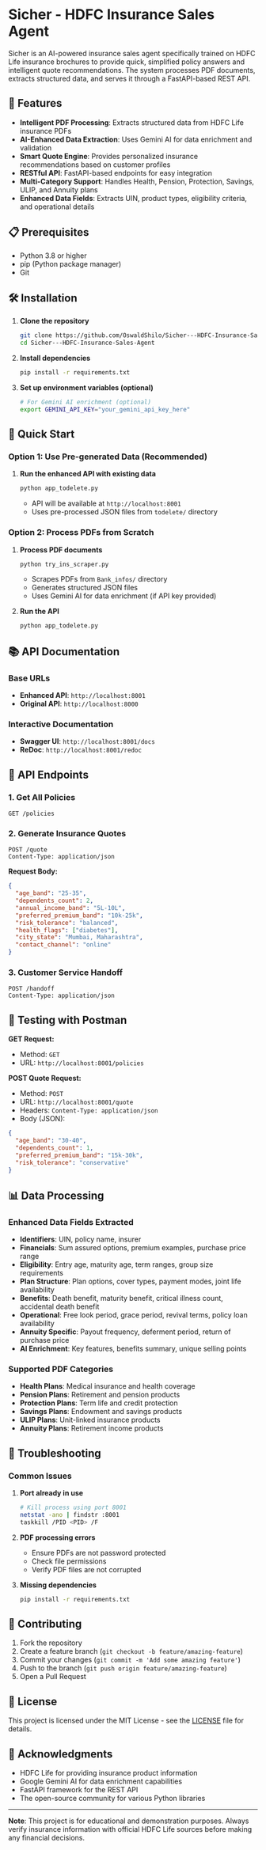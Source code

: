 # Sicher - HDFC Insurance Sales Agent

Sicher is an AI-powered insurance sales agent specifically trained on HDFC Life insurance brochures to provide quick, simplified policy answers and intelligent quote recommendations. The system processes PDF documents, extracts structured data, and serves it through a FastAPI-based REST API.

## 🚀 Features

- **Intelligent PDF Processing**: Extracts structured data from HDFC Life insurance PDFs
- **AI-Enhanced Data Extraction**: Uses Gemini AI for data enrichment and validation
- **Smart Quote Engine**: Provides personalized insurance recommendations based on customer profiles
- **RESTful API**: FastAPI-based endpoints for easy integration
- **Multi-Category Support**: Handles Health, Pension, Protection, Savings, ULIP, and Annuity plans
- **Enhanced Data Fields**: Extracts UIN, product types, eligibility criteria, and operational details

## 📋 Prerequisites

- Python 3.8 or higher
- pip (Python package manager)
- Git

## 🛠️ Installation

1. **Clone the repository**
   ```bash
   git clone https://github.com/OswaldShilo/Sicher---HDFC-Insurance-Sales-Agent.git
   cd Sicher---HDFC-Insurance-Sales-Agent
   ```

2. **Install dependencies**
   ```bash
   pip install -r requirements.txt
   ```

3. **Set up environment variables (optional)**
   ```bash
   # For Gemini AI enrichment (optional)
   export GEMINI_API_KEY="your_gemini_api_key_here"
   ```

## 🚀 Quick Start

### Option 1: Use Pre-generated Data (Recommended)

1. **Run the enhanced API with existing data**
   ```bash
   python app_todelete.py
   ```
   - API will be available at `http://localhost:8001`
   - Uses pre-processed JSON files from `todelete/` directory

### Option 2: Process PDFs from Scratch

1. **Process PDF documents**
   ```bash
   python try_ins_scraper.py
   ```
   - Scrapes PDFs from `Bank_infos/` directory
   - Generates structured JSON files
   - Uses Gemini AI for data enrichment (if API key provided)

2. **Run the API**
   ```bash
   python app_todelete.py
   ```

## 📚 API Documentation

### Base URLs
- **Enhanced API**: `http://localhost:8001`
- **Original API**: `http://localhost:8000`

### Interactive Documentation
- **Swagger UI**: `http://localhost:8001/docs`
- **ReDoc**: `http://localhost:8001/redoc`

## 🔌 API Endpoints

### 1. Get All Policies
```http
GET /policies
```

### 2. Generate Insurance Quotes
```http
POST /quote
Content-Type: application/json
```

**Request Body:**
```json
{
  "age_band": "25-35",
  "dependents_count": 2,
  "annual_income_band": "5L-10L",
  "preferred_premium_band": "10k-25k",
  "risk_tolerance": "balanced",
  "health_flags": ["diabetes"],
  "city_state": "Mumbai, Maharashtra",
  "contact_channel": "online"
}
```

### 3. Customer Service Handoff
```http
POST /handoff
Content-Type: application/json
```

## 🧪 Testing with Postman

**GET Request:**
- Method: `GET`
- URL: `http://localhost:8001/policies`

**POST Quote Request:**
- Method: `POST`
- URL: `http://localhost:8001/quote`
- Headers: `Content-Type: application/json`
- Body (JSON):
```json
{
  "age_band": "30-40",
  "dependents_count": 1,
  "preferred_premium_band": "15k-30k",
  "risk_tolerance": "conservative"
}
```

## 📊 Data Processing

### Enhanced Data Fields Extracted
- **Identifiers**: UIN, policy name, insurer
- **Financials**: Sum assured options, premium examples, purchase price range
- **Eligibility**: Entry age, maturity age, term ranges, group size requirements
- **Plan Structure**: Plan options, cover types, payment modes, joint life availability
- **Benefits**: Death benefit, maturity benefit, critical illness count, accidental death benefit
- **Operational**: Free look period, grace period, revival terms, policy loan availability
- **Annuity Specific**: Payout frequency, deferment period, return of purchase price
- **AI Enrichment**: Key features, benefits summary, unique selling points

### Supported PDF Categories
- **Health Plans**: Medical insurance and health coverage
- **Pension Plans**: Retirement and pension products
- **Protection Plans**: Term life and credit protection
- **Savings Plans**: Endowment and savings products
- **ULIP Plans**: Unit-linked insurance products
- **Annuity Plans**: Retirement income products

## 🐛 Troubleshooting

### Common Issues

1. **Port already in use**
   ```bash
   # Kill process using port 8001
   netstat -ano | findstr :8001
   taskkill /PID <PID> /F
   ```

2. **PDF processing errors**
   - Ensure PDFs are not password protected
   - Check file permissions
   - Verify PDF files are not corrupted

3. **Missing dependencies**
   ```bash
   pip install -r requirements.txt
   ```

## 🤝 Contributing

1. Fork the repository
2. Create a feature branch (`git checkout -b feature/amazing-feature`)
3. Commit your changes (`git commit -m 'Add some amazing feature'`)
4. Push to the branch (`git push origin feature/amazing-feature`)
5. Open a Pull Request

## 📝 License

This project is licensed under the MIT License - see the [LICENSE](LICENSE) file for details.

## 🙏 Acknowledgments

- HDFC Life for providing insurance product information
- Google Gemini AI for data enrichment capabilities
- FastAPI framework for the REST API
- The open-source community for various Python libraries

---

**Note**: This project is for educational and demonstration purposes. Always verify insurance information with official HDFC Life sources before making any financial decisions.